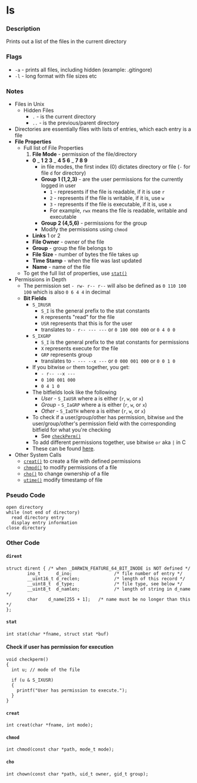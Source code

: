 # ls

### Description
Prints out a list of the files in the current directory

### Flags
* `-a` - prints all files, including hidden (example: .gitingore)
* `-l` - long format with file sizes etc

### Notes
* Files in Unix
  * Hidden Files
    * `.` - is the current directory
    * `..` - is the previous/parent directory
* Directories are essentially files with lists of entries, which each entry is a file
* **File Properties**
  * Full list of File Properties
    1. **File Mode** - permission of the file/directory
      * **0**  \_  **1 2 3**  \_  **4 5 6** _ **7 8 9**
        * in file modes, the first index (0) dictates directory or file (`-` for file `d` for directory)
        * **Group 1 (1,2,3)** - are the user permissions for the currently logged in user
          * `1` - represents if the file is readable, if it is use `r`
          * `2` - represents if the file is writable, if it is, use `w`
          * `3` - represents if the file is executable, if it is, use `x`
          * For example, `rwx` means the file is readable, writable and executable
        * **Group 2 (4,5,6)** - permissions for the group
        * Modify the permissions using `chmod`
    * **Links** 1 or 2
    * **File Owner** - owner of the file
    * **Group** - group the file belongs to
    * **File Size** - number of bytes the file takes up
    * **Time Stamp** - when the file was last updated
    * **Name** - name of the file
  * To get the full list of properties, use [`stat()`](#stat)
* Permissions in Depth
  * The permission set `- rw- r-- r--` will also be defined as `0 110 100 100` which is also `0 6 4 4` in decimal
  * **Bit Fields**
      * `S_IRUSR`
        * `S_I` is the general prefix to the stat constants
        * `R` represents "read" for the file
        * `USR` represents that this is for the user
        * translates to `- r-- --- ---` or `0 100 000 000` or `0 4 0 0`
      * `S_IXGRP`
        * `S_I` is the general prefix to the stat constants for permissions
        * `X` represents execute for the file
        * `GRP` represents group
        * translates to `- --- --x ---` or `0 000 001 000` or `0 0 1 0`
      * If you bitwise `or` them together, you get:
        * `- r-- --x ---`
        * `0 100 001 000`
        * `0 4 1 0`
      * The bitfields look like the following
        * *User* - `S_IaUSR` where a is either (`r`, `w`, or `x`)
        * *Group* - `S_IaGRP` where a is either (`r`, `w`, or `x`)
        * *Other* - `S_IaOTH` where a is either (`r`, `w`, or `x`)
      * To check if a user/group/other has permission, bitwise `and` the user/group/other's permission field with the corresponding bitfield for what you're checking
        * See [`checkPerm()`](#checkperm)
      * To add different permissions together, use bitwise `or` aka `|` in C
      * These can be found [here](https://developer.apple.com/library/mac/documentation/Darwin/Reference/ManPages/man2/chmod.2.html).
* Other System Calls
  * [`creat()`](#creat) to create a file with defined permissions
  * [`chmod()`](#chmod) to modify permissions of a file
  * [`cho()`](#cho) to change ownership of a file
  * [`utime()`](#utime) modify timestamp of file


### Pseudo Code
```
open directory
while (not end of directory)
  read directory entry
  display entry information
close directory
```

### Other Code
#### `dirent`
```
struct dirent { /* when _DARWIN_FEATURE_64_BIT_INODE is NOT defined */
        ino_t      d_ino;                /* file number of entry */
        __uint16_t d_reclen;             /* length of this record */
        __uint8_t  d_type;               /* file type, see below */
        __uint8_t  d_namlen;             /* length of string in d_name */
        char    d_name[255 + 1];   /* name must be no longer than this */
};
```

#### <a name="stat"></a>`stat`
```
int stat(char *fname, struct stat *buf)
```

#### <a name="checkperm"></a>Check if user has permission for execution
```
void checkperm()
{
  int u; // mode of the file

  if (u & S_IXUSR)
  {
    printf("User has permission to execute.");
  }
}
```

#### <a name="creat"></a>`creat`
```
int creat(char *fname, int mode);
```

#### <a name="chmod"></a>`chmod`
```
int chmod(const char *path, mode_t mode);
```

#### <a name="chown"></a>`cho`
```
int chown(const char *path, uid_t owner, gid_t group);
```
